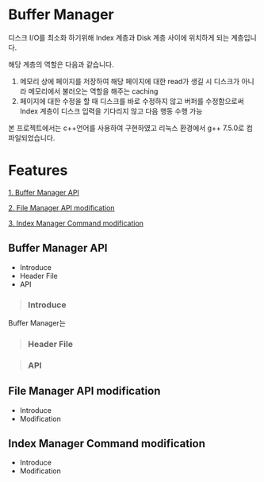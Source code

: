 Buffer Manager   
==============
디스크 I/O를 최소화 하기위해 Index 계층과 Disk 계층 사이에 위치하게 되는 계층입니다.   
     
해당 계층의 역할은 다음과 같습니다.   
1. 메모리 상에 페이지를 저장하여 해당 페이지에 대한 read가 생길 시 디스크가 아니라 메모리에서 불러오는 역할을 해주는 caching   
2. 페이지에 대한 수정을 할 때 디스크를 바로 수정하지 않고 버퍼를 수정함으로써 Index 계층이 디스크 입력을 기다리지 않고 다음 행동 수행 가능
   
본 프로젝트에서는 c++언어를 사용하여 구현하였고 리눅스 환경에서 g++ 7.5.0로 컴파일되었습니다.
  
Features
========
[1. Buffer Manager API](#buffer-manager-api)
   
[2. File Manager API modification](#file-manager-api-modification)
   
[3. Index Manager Command modification](#index-manager-command-modification)
   
## Buffer Manager API
+ Introduce
+ Header File
+ API

> ### Introduce
Buffer Manager는   

> ### Header File
   
> ### API
   
## File Manager API modification
+ Introduce
+ Modification
## Index Manager Command modification
+ Introduce
+ Modification